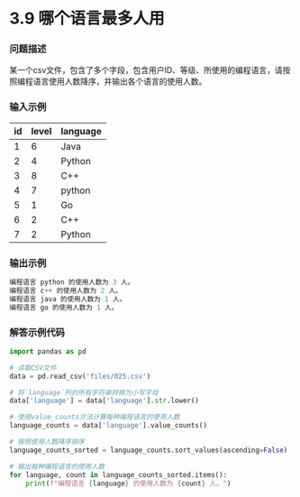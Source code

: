 # 3.9 哪个语言最多人用

### 问题描述

某一个csv文件，包含了多个字段，包含用户ID、等级、所使用的编程语言，请按照编程语言使用人数降序，并输出各个语言的使用人数。

### 输入示例

| id | level | language |
| --- | --- | --- |
| 1 | 6 | Java |
| 2 | 4 | Python |
| 3 | 8 | C++ |
| 4 | 7 | python |
| 5 | 1 | Go |
| 6 | 2 | C++ |
| 7 | 2 | Python |

### 输出示例

```python
编程语言 python 的使用人数为 3 人。
编程语言 c++ 的使用人数为 2 人。
编程语言 java 的使用人数为 1 人。
编程语言 go 的使用人数为 1 人。
```

### 解答示例代码

```python
import pandas as pd

# 读取CSV文件
data = pd.read_csv('files/025.csv')

# 将`language`列的所有字符串转换为小写字母
data['language'] = data['language'].str.lower()

# 使用value_counts方法计算每种编程语言的使用人数
language_counts = data['language'].value_counts()

# 按照使用人数降序排序
language_counts_sorted = language_counts.sort_values(ascending=False)

# 输出每种编程语言的使用人数
for language, count in language_counts_sorted.items():
    print(f"编程语言 {language} 的使用人数为 {count} 人。")
```

